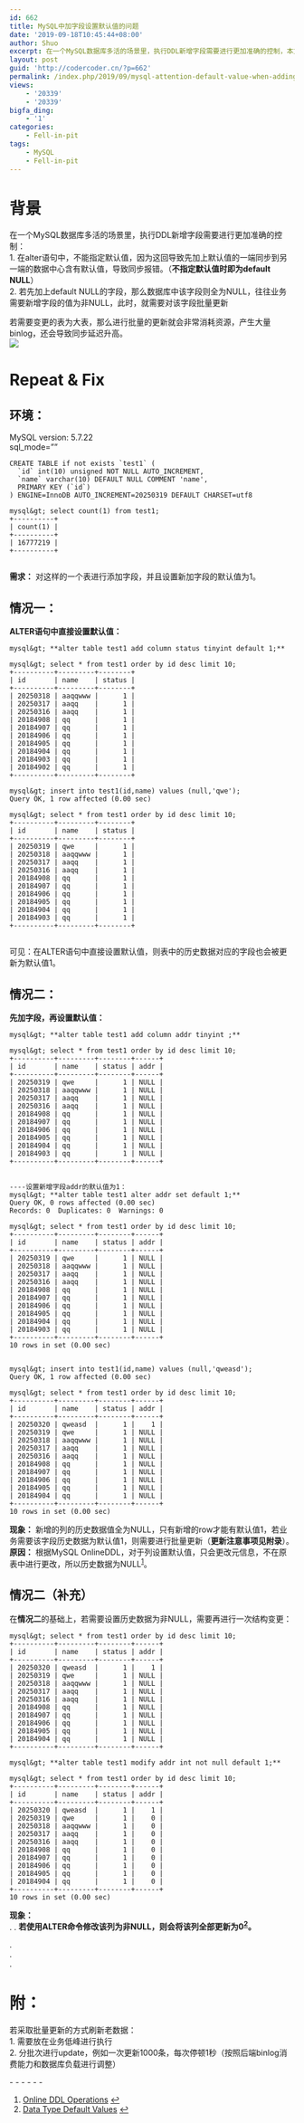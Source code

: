 ```yaml
---
id: 662
title: MySQL中加字段设置默认值的问题
date: '2019-09-18T10:45:44+08:00'
author: Shuo
excerpt: 在一个MySQL数据库多活的场景里，执行DDL新增字段需要进行更加准确的控制，本文主要介绍在加字段的时候，新字段默认值的问题及控制。
layout: post
guid: 'http://codercoder.cn/?p=662'
permalink: /index.php/2019/09/mysql-attention-default-value-when-adding-column/
views:
    - '20339'
    - '20339'
bigfa_ding:
    - '1'
categories:
    - Fell-in-pit
tags:
    - MySQL
    - Fell-in-pit
---
```


# 背景

在一个MySQL数据库多活的场景里，执行DDL新增字段需要进行更加准确的控制：  
1\. 在alter语句中，不能指定默认值，因为这回导致先加上默认值的一端同步到另一端的数据中心含有默认值，导致同步报错。（**不指定默认值时即为default NULL**）  
2\. 若先加上default NULL的字段，那么数据库中该字段则全为NULL，往往业务需要新增字段的值为非NULL，此时，就需要对该字段批量更新

若需要变更的表为大表，那么进行批量的更新就会非常消耗资源，产生大量binlog，还会导致同步延迟升高。  
[![](http://codercoder.cn/wp-content/uploads/2019/09/2019-09-1874.png)](http://codercoder.cn/wp-content/uploads/2019/09/2019-09-1874.png)

# Repeat & Fix

## 环境：

MySQL version: 5.7.22  
sql\_mode=””

```
CREATE TABLE if not exists `test1` (
  `id` int(10) unsigned NOT NULL AUTO_INCREMENT,
  `name` varchar(10) DEFAULT NULL COMMENT 'name',
  PRIMARY KEY (`id`)
) ENGINE=InnoDB AUTO_INCREMENT=20250319 DEFAULT CHARSET=utf8

mysql&gt; select count(1) from test1;
+----------+
| count(1) |
+----------+
| 16777219 |
+----------+


```

**需求：** 对这样的一个表进行添加字段，并且设置新加字段的默认值为1。

## 情况一：

**ALTER语句中直接设置默认值：**

```
mysql&gt; **alter table test1 add column status tinyint default 1;**

mysql&gt; select * from test1 order by id desc limit 10;
+----------+---------+--------+
| id       | name    | status |
+----------+---------+--------+
| 20250318 | aaqqwww |      1 |
| 20250317 | aaqq    |      1 |
| 20250316 | aaqq    |      1 |
| 20184908 | qq      |      1 |
| 20184907 | qq      |      1 |
| 20184906 | qq      |      1 |
| 20184905 | qq      |      1 |
| 20184904 | qq      |      1 |
| 20184903 | qq      |      1 |
| 20184902 | qq      |      1 |
+----------+---------+--------+

mysql&gt; insert into test1(id,name) values (null,'qwe');
Query OK, 1 row affected (0.00 sec)

mysql&gt; select * from test1 order by id desc limit 10;
+----------+---------+--------+
| id       | name    | status |
+----------+---------+--------+
| 20250319 | qwe     |      1 |
| 20250318 | aaqqwww |      1 |
| 20250317 | aaqq    |      1 |
| 20250316 | aaqq    |      1 |
| 20184908 | qq      |      1 |
| 20184907 | qq      |      1 |
| 20184906 | qq      |      1 |
| 20184905 | qq      |      1 |
| 20184904 | qq      |      1 |
| 20184903 | qq      |      1 |
+----------+---------+--------+


```

可见：在ALTER语句中直接设置默认值，则表中的历史数据对应的字段也会被更新为默认值1。

## 情况二：

**先加字段，再设置默认值：**

```
mysql&gt; **alter table test1 add column addr tinyint ;**

mysql&gt; select * from test1 order by id desc limit 10;
+----------+---------+--------+------+
| id       | name    | status | addr |
+----------+---------+--------+------+
| 20250319 | qwe     |      1 | NULL |
| 20250318 | aaqqwww |      1 | NULL |
| 20250317 | aaqq    |      1 | NULL |
| 20250316 | aaqq    |      1 | NULL |
| 20184908 | qq      |      1 | NULL |
| 20184907 | qq      |      1 | NULL |
| 20184906 | qq      |      1 | NULL |
| 20184905 | qq      |      1 | NULL |
| 20184904 | qq      |      1 | NULL |
| 20184903 | qq      |      1 | NULL |
+----------+---------+--------+------+


----设置新增字段addr的默认值为1：
mysql&gt; **alter table test1 alter addr set default 1;**
Query OK, 0 rows affected (0.00 sec)
Records: 0  Duplicates: 0  Warnings: 0

mysql&gt; select * from test1 order by id desc limit 10;
+----------+---------+--------+------+
| id       | name    | status | addr |
+----------+---------+--------+------+
| 20250319 | qwe     |      1 | NULL |
| 20250318 | aaqqwww |      1 | NULL |
| 20250317 | aaqq    |      1 | NULL |
| 20250316 | aaqq    |      1 | NULL |
| 20184908 | qq      |      1 | NULL |
| 20184907 | qq      |      1 | NULL |
| 20184906 | qq      |      1 | NULL |
| 20184905 | qq      |      1 | NULL |
| 20184904 | qq      |      1 | NULL |
| 20184903 | qq      |      1 | NULL |
+----------+---------+--------+------+
10 rows in set (0.00 sec)


mysql&gt; insert into test1(id,name) values (null,'qweasd');
Query OK, 1 row affected (0.00 sec)

mysql&gt; select * from test1 order by id desc limit 10;
+----------+---------+--------+------+
| id       | name    | status | addr |
+----------+---------+--------+------+
| 20250320 | qweasd  |      1 |    1 |
| 20250319 | qwe     |      1 | NULL |
| 20250318 | aaqqwww |      1 | NULL |
| 20250317 | aaqq    |      1 | NULL |
| 20250316 | aaqq    |      1 | NULL |
| 20184908 | qq      |      1 | NULL |
| 20184907 | qq      |      1 | NULL |
| 20184906 | qq      |      1 | NULL |
| 20184905 | qq      |      1 | NULL |
| 20184904 | qq      |      1 | NULL |
+----------+---------+--------+------+
10 rows in set (0.00 sec)

```

**现象：** 新增的列的历史数据值全为NULL，只有新增的row才能有默认值1，若业务需要该字段历史数据为默认值1，则需要进行批量更新（**更新注意事项见附录**）。  
**原因：** 根据MySQL OnlineDDL，对于列设置默认值，只会更改元信息，不在原表中进行更改，所以历史数据为NULL<sup id="fnref-662-1">[1](#fn-662-1)</sup>。

## 情况二（补充）

在**情况二**的基础上，若需要设置历史数据为非NULL，需要再进行一次结构变更：

```
mysql&gt; select * from test1 order by id desc limit 10;
+----------+---------+--------+------+
| id       | name    | status | addr |
+----------+---------+--------+------+
| 20250320 | qweasd  |      1 |    1 |
| 20250319 | qwe     |      1 | NULL |
| 20250318 | aaqqwww |      1 | NULL |
| 20250317 | aaqq    |      1 | NULL |
| 20250316 | aaqq    |      1 | NULL |
| 20184908 | qq      |      1 | NULL |
| 20184907 | qq      |      1 | NULL |
| 20184906 | qq      |      1 | NULL |
| 20184905 | qq      |      1 | NULL |
| 20184904 | qq      |      1 | NULL |
+----------+---------+--------+------+

mysql&gt; **alter table test1 modify addr int not null default 1;**

mysql&gt; select * from test1 order by id desc limit 10;
+----------+---------+--------+------+
| id       | name    | status | addr |
+----------+---------+--------+------+
| 20250320 | qweasd  |      1 |    1 |
| 20250319 | qwe     |      1 |    0 |
| 20250318 | aaqqwww |      1 |    0 |
| 20250317 | aaqq    |      1 |    0 |
| 20250316 | aaqq    |      1 |    0 |
| 20184908 | qq      |      1 |    0 |
| 20184907 | qq      |      1 |    0 |
| 20184906 | qq      |      1 |    0 |
| 20184905 | qq      |      1 |    0 |
| 20184904 | qq      |      1 |    0 |
+----------+---------+--------+------+
10 rows in set (0.00 sec)

```

**现象：**  
. . **若使用ALTER命令修改该列为非NULL，则会将该列全部更新为0<sup id="fnref-662-2">[2](#fn-662-2)</sup>。**

.  
.  
.

# 附：

若采取批量更新的方式刷新老数据：  
1\. 需要放在业务低峰进行执行  
2\. 分批次进行update，例如一次更新1000条，每次停顿1秒（按照后端binlog消费能力和数据库负载进行调整）

<div class="footnotes" role="doc-endnotes">- - - - - -

1. [Online DDL Operations](https://dev.mysql.com/doc/refman/5.7/en/innodb-online-ddl-operations.html) [↩︎](#fnref-662-1)
2. [Data Type Default Values](https://dev.mysql.com/doc/refman/5.7/en/data-type-defaults.html) [↩︎](#fnref-662-2)

</div>